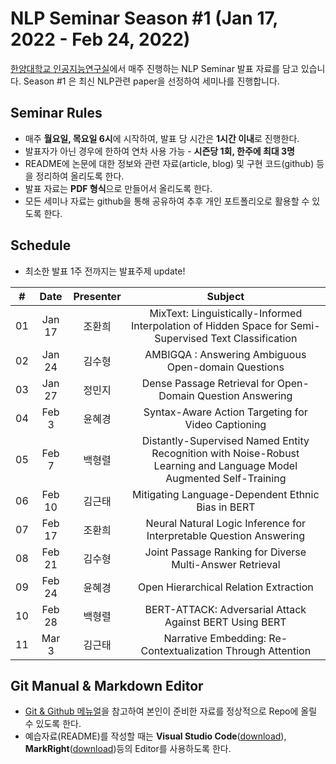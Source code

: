 # NLP Seminar Season #1 (Jan 17, 2022 - Feb 24, 2022)
[한양대학교 인공지능연구실](http://ai.hanyang.ac.kr/)에서 매주 진행하는 NLP Seminar 발표 자료를 담고 있습니다. Season #1 은 최신 NLP관련 paper을 선정하여 세미나를 진행합니다.

## Seminar Rules
* 매주 **월요일, 목요일 6시**에 시작하여, 발표 당 시간은 **1시간 이내**로 진행한다.
* 발표자가 아닌 경우에 한하여 연차 사용 가능 - **시즌당 1회, 한주에 최대 3명**
* README에 논문에 대한 정보와 관련 자료(article, blog) 및 구현 코드(github) 등을 정리하여 올리도록 한다.
* 발표 자료는 **PDF 형식**으로 만들어서 올리도록 한다.
* 모든 세미나 자료는 github을 통해 공유하여 추후 개인 포트폴리오로 활용할 수 있도록 한다.

## Schedule
* 최소한 발표 1주 전까지는 발표주제 update!

| #  | Date         | Presenter | Subject |
|:--:|:---------------:|:-----------:|:-------:|
|01| Jan 17  | 조환희  | MixText: Linguistically-Informed Interpolation of Hidden Space for Semi-Supervised Text Classification |
|02| Jan 24  | 김수형  | AMBIGQA : Answering Ambiguous Open-domain Questions |
|03| Jan 27  | 정민지  | Dense Passage Retrieval for Open-Domain Question Answering |
|04| Feb 3 | 윤혜경  | Syntax-Aware Action Targeting for Video Captioning |
|05| Feb 7  | 백형렬  | Distantly-Supervised Named Entity Recognition with Noise-Robust Learning and Language Model Augmented Self-Training |
|06| Feb 10  | 김근태  | Mitigating Language-Dependent Ethnic Bias in BERT |
|07| Feb 17  | 조환희  | Neural Natural Logic Inference for Interpretable Question Answering |
|08| Feb 21  | 김수형  | Joint Passage Ranking for Diverse Multi-Answer Retrieval |
|09| Feb 24  | 윤혜경  | Open Hierarchical Relation Extraction |
|10| Feb 28  | 백형렬  | BERT-ATTACK: Adversarial Attack Against BERT Using BERT |
|11| Mar 3  | 김근태  | Narrative Embedding: Re-Contextualization Through Attention |

## Git Manual & Markdown Editor
* [Git & Github 메뉴얼](https://github.com/roomylee/deep-learning-seminar/blob/master/git%20%26%20github.pdf)을 참고하여 본인이 준비한 자료를 정상적으로 Repo에 올릴 수 있도록 한다.
* 예습자료(README)를 작성할 때는 **Visual Studio Code**([download](https://code.visualstudio.com/Download)), **MarkRight**([download](https://github.com/dvcrn/markright/releases/download/0.1.11/MarkRight_Windows64.exe))등의 Editor를 사용하도록 한다.


